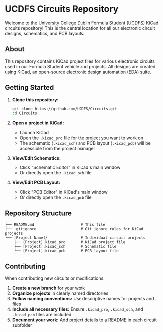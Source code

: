 # UCDFS Circuits Repository

Welcome to the University College Dublin Formula Student (UCDFS) KiCad circuits repository! This is the central location for all our electronic circuit designs, schematics, and PCB layouts.

## About

This repository contains KiCad project files for various electronic circuits used in our Formula Student vehicle and projects. All designs are created using KiCad, an open-source electronic design automation (EDA) suite.

## Getting Started

1. **Clone this repository:**
   ```bash
   git clone https://github.com/UCDFS/Circuits.git
   cd Circuits
   ```

2. **Open a project in KiCad:**
   - Launch KiCad
   - Open the `.kicad_pro` file for the project you want to work on
   - The schematic (`.kicad_sch`) and PCB layout (`.kicad_pcb`) will be accessible from the project manager

3. **View/Edit Schematics:**
   - Click "Schematic Editor" in KiCad's main window
   - Or directly open the `.kicad_sch` file

4. **View/Edit PCB Layout:**
   - Click "PCB Editor" in KiCad's main window
   - Or directly open the `.kicad_pcb` file

## Repository Structure

```
├── README.md                     # This file
├── .gitignore                    # Git ignore rules for KiCad projects
└── [Project Name]/               # Individual circuit projects
    ├── [Project].kicad_pro       # KiCad project file
    ├── [Project].kicad_sch       # Schematic file
    └── [Project].kicad_pcb       # PCB layout file
```

## Contributing

When contributing new circuits or modifications:

1. **Create a new branch** for your work
2. **Organize projects** in clearly named directories
3. **Follow naming conventions:** Use descriptive names for projects and files
4. **Include all necessary files:** Ensure `.kicad_pro`, `.kicad_sch`, and `.kicad_pcb` files are included
5. **Document your work:** Add project details to a README in each circuit subfolder
